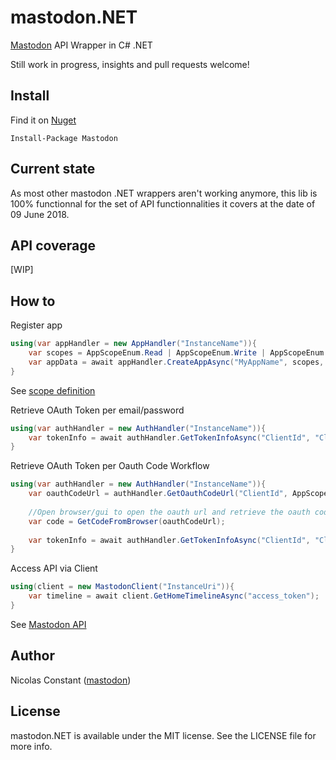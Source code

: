 # mastodon.NET
 [Mastodon](https://github.com/tootsuite/mastodon) API Wrapper in C# .NET

 Still work in progress, insights and pull requests welcome!

## Install

Find it on [Nuget](https://www.nuget.org/packages/Mastodon/0.1.0)

```
Install-Package Mastodon 
```

## Current state

As most other mastodon .NET wrappers aren't working anymore, this lib is 100% functionnal for the set of API functionnalities it covers at the date of 09 June 2018.

## API coverage

[WIP]

## How to

 Register app
```csharp
using(var appHandler = new AppHandler("InstanceName")){
    var scopes = AppScopeEnum.Read | AppScopeEnum.Write | AppScopeEnum.Follow;
    var appData = await appHandler.CreateAppAsync("MyAppName", scopes, "ProjectUri");
}
```

 See [scope definition](https://github.com/tootsuite/documentation/blob/master/Using-the-API/OAuth-details.md)

 Retrieve OAuth Token per email/password
```csharp
using(var authHandler = new AuthHandler("InstanceName")){
    var tokenInfo = await authHandler.GetTokenInfoAsync("ClientId", "ClientSecret", "UserEmail", "UserPassword", AppScopeEnum.Read);
}
```
Retrieve OAuth Token per Oauth Code Workflow
```csharp
using(var authHandler = new AuthHandler("InstanceName")){
    var oauthCodeUrl = authHandler.GetOauthCodeUrl("ClientId", AppScopeEnum.Read);
    
    //Open browser/gui to open the oauth url and retrieve the oauth code
    var code = GetCodeFromBrowser(oauthCodeUrl);
    
    var tokenInfo = await authHandler.GetTokenInfoAsync("ClientId", "ClientSecret", code);
}
```


 Access API via Client
```csharp
using(client = new MastodonClient("InstanceUri")){
    var timeline = await client.GetHomeTimelineAsync("access_token");
}
```

 See [Mastodon API](https://github.com/tootsuite/documentation/blob/master/Using-the-API/API.md)

## Author
 Nicolas Constant ([mastodon](https://mastodon.partipirate.org/@NicolasConstant))

## License 
 mastodon.NET is available under the MIT license. See the LICENSE file for more info.
  
